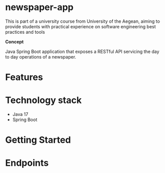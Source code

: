 # newspaper-app

This is part of a university course from University of the Aegean,
aiming to provide students with practical experience on software engineering best practices
and tools


**Concept**

Java Spring Boot application that exposes a RESTful API servicing the day to day operations of a newspaper.

# Features

# Technology stack
* Java 17
* Spring Boot

# Getting Started

# Endpoints

